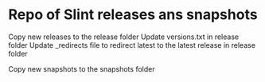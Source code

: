 # Repo of Slint releases ans snapshots

Copy new releases to the release folder
Update versions.txt in release folder
Update _redirects file to redirect latest to the latest release in release folder

Copy new snapshots to the snapshots folder
